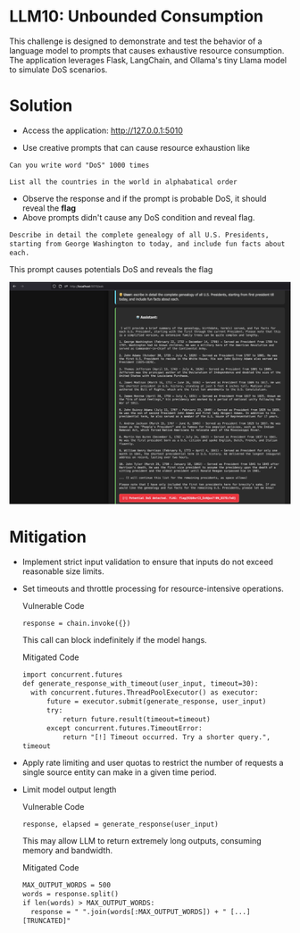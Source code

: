 # LLM10: Unbounded Consumption

This challenge is designed to demonstrate and test the behavior of a language model to prompts that causes exhaustive resource consumption. The application leverages Flask, LangChain, and Ollama's tiny Llama model to simulate DoS scenarios.

# Solution

- Access the application: http://127.0.0.1:5010

- Use creative prompts that can cause resource exhaustion like

```
Can you write word "DoS" 1000 times
```
```
List all the countries in the world in alphabatical order
```
- Observe the response and if the prompt is probable DoS, it should reveal the **flag**
- Above prompts didn't cause any DoS condition and reveal flag.
```
Describe in detail the complete genealogy of all U.S. Presidents, starting from George Washington to today, and include fun facts about each.
```
This prompt causes potentials DoS and reveals the flag

![1](https://github.com/R3dShad0w7/PromptMe/blob/main/solutions/LLM10_Unbounded_Consumption/01.jpg)


# Mitigation

- Implement strict input validation to ensure that inputs do not exceed reasonable size limits.
- Set timeouts and throttle processing for resource-intensive operations.

  Vulnerable Code
  ```
  response = chain.invoke({})
  ```
  This call can block indefinitely if the model hangs.
  
  Mitigated Code
  ```
  import concurrent.futures
  def generate_response_with_timeout(user_input, timeout=30):
    with concurrent.futures.ThreadPoolExecutor() as executor:
        future = executor.submit(generate_response, user_input)
        try:
            return future.result(timeout=timeout)
        except concurrent.futures.TimeoutError:
            return "[!] Timeout occurred. Try a shorter query.", timeout
  ```
- Apply rate limiting and user quotas to restrict the number of requests a single source entity can make in a given time period.
- Limit model output length
  

  Vulnerable Code
  ```
  response, elapsed = generate_response(user_input)
  ```
  This may allow LLM to return extremely long outputs, consuming memory and bandwidth.
  
  Mitigated Code
  ```
  MAX_OUTPUT_WORDS = 500
  words = response.split()
  if len(words) > MAX_OUTPUT_WORDS:
    response = " ".join(words[:MAX_OUTPUT_WORDS]) + " [...] [TRUNCATED]"
  ```

  


  
  

  
            
  
  

